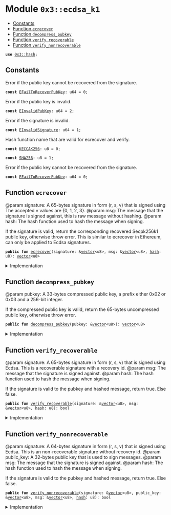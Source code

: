 
<a name="0x3_ecdsa_k1"></a>

# Module `0x3::ecdsa_k1`



-  [Constants](#@Constants_0)
-  [Function `ecrecover`](#0x3_ecdsa_k1_ecrecover)
-  [Function `decompress_pubkey`](#0x3_ecdsa_k1_decompress_pubkey)
-  [Function `verify_recoverable`](#0x3_ecdsa_k1_verify_recoverable)
-  [Function `verify_nonrecoverable`](#0x3_ecdsa_k1_verify_nonrecoverable)


<pre><code><b>use</b> <a href="hash.md#0x3_hash">0x3::hash</a>;
</code></pre>



<a name="@Constants_0"></a>

## Constants


<a name="0x3_ecdsa_k1_EFailToRecoverPubKey"></a>

Error if the public key cannot be recovered from the signature.


<pre><code><b>const</b> <a href="ecdsa_k1.md#0x3_ecdsa_k1_EFailToRecoverPubKey">EFailToRecoverPubKey</a>: u64 = 0;
</code></pre>



<a name="0x3_ecdsa_k1_EInvalidPubKey"></a>

Error if the public key is invalid.


<pre><code><b>const</b> <a href="ecdsa_k1.md#0x3_ecdsa_k1_EInvalidPubKey">EInvalidPubKey</a>: u64 = 2;
</code></pre>



<a name="0x3_ecdsa_k1_EInvalidSignature"></a>

Error if the signature is invalid.


<pre><code><b>const</b> <a href="ecdsa_k1.md#0x3_ecdsa_k1_EInvalidSignature">EInvalidSignature</a>: u64 = 1;
</code></pre>



<a name="0x3_ecdsa_k1_KECCAK256"></a>

Hash function name that are valid for ecrecover and verify.


<pre><code><b>const</b> <a href="ecdsa_k1.md#0x3_ecdsa_k1_KECCAK256">KECCAK256</a>: u8 = 0;
</code></pre>



<a name="0x3_ecdsa_k1_SHA256"></a>



<pre><code><b>const</b> <a href="ecdsa_k1.md#0x3_ecdsa_k1_SHA256">SHA256</a>: u8 = 1;
</code></pre>



<a name="0x3_ecdsa_k1_EFailToRecoverPubKey"></a>

Error if the public key cannot be recovered from the signature.


<pre><code><b>const</b> <a href="ecdsa_k1.md#0x3_ecdsa_k1_EFailToRecoverPubKey">EFailToRecoverPubKey</a>: u64 = 0;
</code></pre>



<a name="0x3_ecdsa_k1_ecrecover"></a>

## Function `ecrecover`

@param signature: A 65-bytes signature in form (r, s, v) that is signed using
The accepted v values are {0, 1, 2, 3}.
@param msg: The message that the signature is signed against, this is raw message without hashing.
@param hash: The hash function used to hash the message when signing.

If the signature is valid, return the corresponding recovered Secpk256k1 public
key, otherwise throw error. This is similar to ecrecover in Ethereum, can only be
applied to Ecdsa signatures.


<pre><code><b>public</b> <b>fun</b> <a href="ecdsa_k1.md#0x3_ecdsa_k1_ecrecover">ecrecover</a>(signature: &<a href="">vector</a>&lt;u8&gt;, msg: &<a href="">vector</a>&lt;u8&gt;, <a href="../doc/hash.md#0x1_hash">hash</a>: u8): <a href="">vector</a>&lt;u8&gt;
</code></pre>



<details>
<summary>Implementation</summary>


<pre><code><b>public</b> <b>native</b> <b>fun</b> <a href="ecdsa_k1.md#0x3_ecdsa_k1_ecrecover">ecrecover</a>(signature: &<a href="">vector</a>&lt;u8&gt;, msg: &<a href="">vector</a>&lt;u8&gt;, <a href="../doc/hash.md#0x1_hash">hash</a>: u8): <a href="">vector</a>&lt;u8&gt;;
</code></pre>



</details>

<a name="0x3_ecdsa_k1_decompress_pubkey"></a>

## Function `decompress_pubkey`

@param pubkey: A 33-bytes compressed public key, a prefix either 0x02 or 0x03 and a 256-bit integer.

If the compressed public key is valid, return the 65-bytes uncompressed public key,
otherwise throw error.


<pre><code><b>public</b> <b>fun</b> <a href="ecdsa_k1.md#0x3_ecdsa_k1_decompress_pubkey">decompress_pubkey</a>(pubkey: &<a href="">vector</a>&lt;u8&gt;): <a href="">vector</a>&lt;u8&gt;
</code></pre>



<details>
<summary>Implementation</summary>


<pre><code><b>public</b> <b>native</b> <b>fun</b> <a href="ecdsa_k1.md#0x3_ecdsa_k1_decompress_pubkey">decompress_pubkey</a>(pubkey: &<a href="">vector</a>&lt;u8&gt;): <a href="">vector</a>&lt;u8&gt;;
</code></pre>



</details>

<a name="0x3_ecdsa_k1_verify_recoverable"></a>

## Function `verify_recoverable`

@param signature: A 65-bytes signature in form (r, s, v) that is signed using
Ecdsa. This is a recoverable signature with a recovery id.
@param msg: The message that the signature is signed against.
@param hash: The hash function used to hash the message when signing.

If the signature is valid to the pubkey and hashed message, return true. Else false.


<pre><code><b>public</b> <b>fun</b> <a href="ecdsa_k1.md#0x3_ecdsa_k1_verify_recoverable">verify_recoverable</a>(signature: &<a href="">vector</a>&lt;u8&gt;, msg: &<a href="">vector</a>&lt;u8&gt;, <a href="../doc/hash.md#0x1_hash">hash</a>: u8): bool
</code></pre>



<details>
<summary>Implementation</summary>


<pre><code><b>public</b> <b>native</b> <b>fun</b> <a href="ecdsa_k1.md#0x3_ecdsa_k1_verify_recoverable">verify_recoverable</a>(
   signature: &<a href="">vector</a>&lt;u8&gt;,
   msg: &<a href="">vector</a>&lt;u8&gt;,
   <a href="../doc/hash.md#0x1_hash">hash</a>: u8
): bool;
</code></pre>



</details>

<a name="0x3_ecdsa_k1_verify_nonrecoverable"></a>

## Function `verify_nonrecoverable`

@param signature: A 64-bytes signature in form (r, s, v) that is signed using
Ecdsa. This is an non-recoverable signature without recovery id.
@param public_key: A 32-bytes public key that is used to sign messages.
@param msg: The message that the signature is signed against.
@param hash: The hash function used to hash the message when signing.

If the signature is valid to the pubkey and hashed message, return true. Else false.


<pre><code><b>public</b> <b>fun</b> <a href="ecdsa_k1.md#0x3_ecdsa_k1_verify_nonrecoverable">verify_nonrecoverable</a>(signature: &<a href="">vector</a>&lt;u8&gt;, public_key: &<a href="">vector</a>&lt;u8&gt;, msg: &<a href="">vector</a>&lt;u8&gt;, <a href="../doc/hash.md#0x1_hash">hash</a>: u8): bool
</code></pre>



<details>
<summary>Implementation</summary>


<pre><code><b>public</b> <b>native</b> <b>fun</b> <a href="ecdsa_k1.md#0x3_ecdsa_k1_verify_nonrecoverable">verify_nonrecoverable</a>(
   signature: &<a href="">vector</a>&lt;u8&gt;,
   public_key: &<a href="">vector</a>&lt;u8&gt;,
   msg: &<a href="">vector</a>&lt;u8&gt;,
   <a href="../doc/hash.md#0x1_hash">hash</a>: u8
): bool;
</code></pre>



</details>
